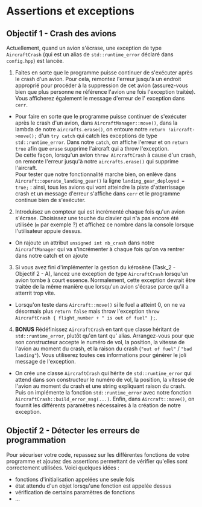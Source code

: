 # Assertions et exceptions

## Objectif 1 - Crash des avions

Actuellement, quand un avion s'écrase, une exception de type `AircraftCrash` (qui est un alias de `std::runtime_error`
déclaré dans `config.hpp`) est lancée.

1. Faites en sorte que le programme puisse continuer de s'exécuter après le crash d'un avion. Pour cela, remontez
   l'erreur jusqu'à un endroit approprié pour procéder à la suppression de cet avion (assurez-vous bien que plus
   personne ne référence l'avion une fois l'exception traitée). Vous afficherez également le message d'erreur de l'
   exception dans `cerr`.

- Pour faire en sorte que le programme puisse continuer de s'exécuter après le crash d'un avion,
  dans `AircraftManager::move()`, dans la lambda de notre `aircrafts.erase()`, on entoure
  notre `return !aircraft->move();` d'un `try catch` qui catch les exceptions de type `std::runtime_error`. Dans
  notre `catch`, on affiche l'erreur et on `return true` afin que `erase` supprime l'aircraft qui a throw l'exception.\
  De cette façon, lorsqu'un avion `throw AircraftCrash` à cause d'un crash, on remonte l'erreur jusqu'à
  notre `aircrafts.erase()` qui supprime l'aircraft.\
  Pour tester que notre fonctionnalité marche bien, on enlève dans `Aircraft::operate_landing_gear()` la
  ligne `landing_gear_deployed = true;` : ainsi, tous les avions qui vont atteindre la piste d'atterrissage crash et un
  message d'erreur s'affiche dans `cerr` et le programme continue bien de s'exécuter.

2. Introduisez un compteur qui est incrémenté chaque fois qu'un avion s'écrase. Choisissez une touche du clavier qui n'a
   pas encore été utilisée (`m` par exemple ?) et affichez ce nombre dans la console lorsque l'utilisateur appuie
   dessus.

- On rajoute un attribut `unsigned int nb_crash` dans notre `AircraftManager` qui va s'incrémenter à chaque fois qu'on
  va rentrer dans notre catch et on ajoute

3. Si vous avez fini d'implémenter la gestion du kérosène (Task_2 - Objectif 2 - A), lancez une exception de
   type `AircraftCrash` lorsqu'un avion tombe à court essence. Normalement, cette exception devrait être traitée de la
   même manière que lorsqu'un avion s'écrase parce qu'il a atterrit trop vite.

- Lorsqu'on teste dans `Aircraft::move()` si le fuel a atteint 0, on ne va désormais plus `return false` mais throw
  l'exception `throw AircraftCrash { flight_number + " is out of fuel" };`.

4. **BONUS** Rédéfinissez `AircraftCrash` en tant que classe héritant de `std::runtime_error`, plutôt qu'en tant qu'
   alias. Arrangez-vous pour que son constructeur accepte le numéro de vol, la position, la vitesse de l'avion au moment
   du crash, et la raison du crash (`"out of fuel"` / `"bad landing"`). Vous utiliserez toutes ces informations pour
   générer le joli message de l'exception.

- On crée une classe `AircraftCrash` qui hérite de `std::runtime_error` qui attend dans son constructeur le numéro de
  vol, la position, la vitesse de l'avion au moment du crash et une string expliquant raison du crash. Puis on
  implémente la fonction `std::runtime_error` avec notre fonction `AircraftCrash::build_error_msg(...)`. Enfin,
  dans `Aircraft::move()`, on fournit les différents paramètres nécessaires à la création de notre exception.

## Objectif 2 - Détecter les erreurs de programmation

Pour sécuriser votre code, repassez sur les différentes fonctions de votre programme et ajoutez des assertions
permettant de vérifier qu'elles sont correctement utilisées. Voici quelques idées :

- fonctions d'initialisation appelées une seule fois
- état attendu d'un objet lorsqu'une fonction est appelée dessus
- vérification de certains paramètres de fonctions
- ...

